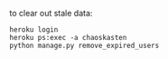 to clear out stale data:

```
heroku login
heroku ps:exec -a chaoskasten
python manage.py remove_expired_users
```